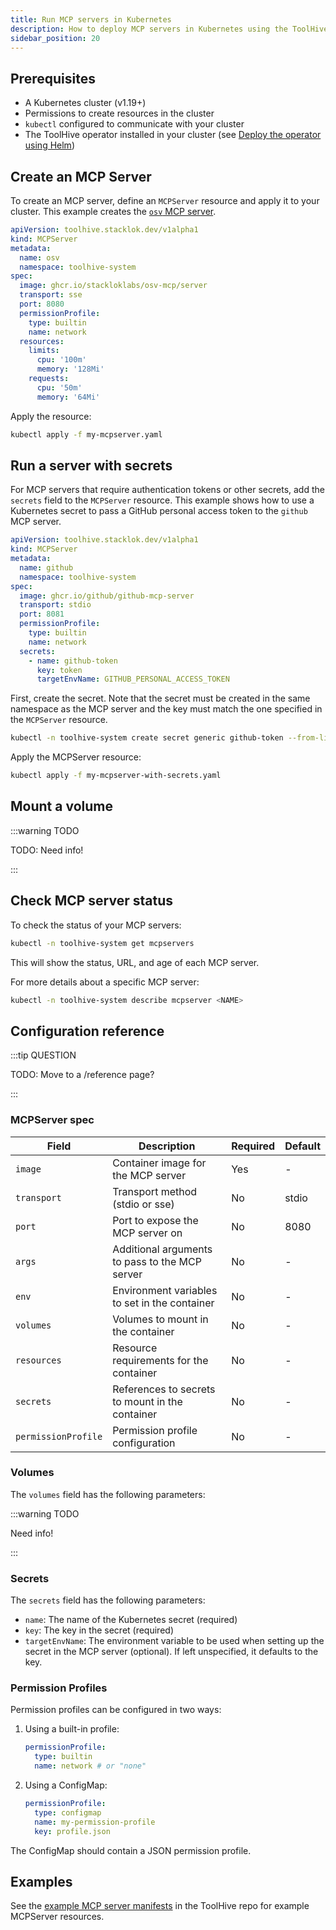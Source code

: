 ```yaml
---
title: Run MCP servers in Kubernetes
description: How to deploy MCP servers in Kubernetes using the ToolHive operator
sidebar_position: 20
---
```


## Prerequisites

- A Kubernetes cluster (v1.19+)
- Permissions to create resources in the cluster
- `kubectl` configured to communicate with your cluster
- The ToolHive operator installed in your cluster (see
  [Deploy the operator using Helm](./deploy-operator-helm.md))

## Create an MCP Server

To create an MCP server, define an `MCPServer` resource and apply it to your
cluster. This example creates the
[`osv` MCP server](https://github.com/StacklokLabs/osv-mcp).

```yaml title="my-mcpserver.yaml"
apiVersion: toolhive.stacklok.dev/v1alpha1
kind: MCPServer
metadata:
  name: osv
  namespace: toolhive-system
spec:
  image: ghcr.io/stackloklabs/osv-mcp/server
  transport: sse
  port: 8080
  permissionProfile:
    type: builtin
    name: network
  resources:
    limits:
      cpu: '100m'
      memory: '128Mi'
    requests:
      cpu: '50m'
      memory: '64Mi'
```

Apply the resource:

```bash
kubectl apply -f my-mcpserver.yaml
```

## Run a server with secrets

For MCP servers that require authentication tokens or other secrets, add the
`secrets` field to the `MCPServer` resource. This example shows how to use a
Kubernetes secret to pass a GitHub personal access token to the `github` MCP
server.

```yaml title="my-mcpserver-with-secrets.yaml"
apiVersion: toolhive.stacklok.dev/v1alpha1
kind: MCPServer
metadata:
  name: github
  namespace: toolhive-system
spec:
  image: ghcr.io/github/github-mcp-server
  transport: stdio
  port: 8081
  permissionProfile:
    type: builtin
    name: network
  secrets:
    - name: github-token
      key: token
      targetEnvName: GITHUB_PERSONAL_ACCESS_TOKEN
```

First, create the secret. Note that the secret must be created in the same
namespace as the MCP server and the key must match the one specified in the
`MCPServer` resource.

```bash
kubectl -n toolhive-system create secret generic github-token --from-literal=token=<YOUR_TOKEN>
```

Apply the MCPServer resource:

```bash
kubectl apply -f my-mcpserver-with-secrets.yaml
```

## Mount a volume

:::warning TODO

TODO: Need info!

:::

## Check MCP server status

To check the status of your MCP servers:

```bash
kubectl -n toolhive-system get mcpservers
```

This will show the status, URL, and age of each MCP server.

For more details about a specific MCP server:

```bash
kubectl -n toolhive-system describe mcpserver <NAME>
```

## Configuration reference

:::tip QUESTION

TODO: Move to a /reference page?

:::

### MCPServer spec

| Field               | Description                                     | Required | Default |
| ------------------- | ----------------------------------------------- | -------- | ------- |
| `image`             | Container image for the MCP server              | Yes      | -       |
| `transport`         | Transport method (stdio or sse)                 | No       | stdio   |
| `port`              | Port to expose the MCP server on                | No       | 8080    |
| `args`              | Additional arguments to pass to the MCP server  | No       | -       |
| `env`               | Environment variables to set in the container   | No       | -       |
| `volumes`           | Volumes to mount in the container               | No       | -       |
| `resources`         | Resource requirements for the container         | No       | -       |
| `secrets`           | References to secrets to mount in the container | No       | -       |
| `permissionProfile` | Permission profile configuration                | No       | -       |

### Volumes

The `volumes` field has the following parameters:

:::warning TODO

Need info!

:::

### Secrets

The `secrets` field has the following parameters:

- `name`: The name of the Kubernetes secret (required)
- `key`: The key in the secret (required)
- `targetEnvName`: The environment variable to be used when setting up the
  secret in the MCP server (optional). If left unspecified, it defaults to the
  key.

### Permission Profiles

Permission profiles can be configured in two ways:

1. Using a built-in profile:

   ```yaml
   permissionProfile:
     type: builtin
     name: network # or "none"
   ```

2. Using a ConfigMap:

   ```yaml
   permissionProfile:
     type: configmap
     name: my-permission-profile
     key: profile.json
   ```

The ConfigMap should contain a JSON permission profile.

## Examples

See the
[example MCP server manifests](https://github.com/stacklok/toolhive/tree/main/examples/operator/mcp-servers)
in the ToolHive repo for example MCPServer resources.
